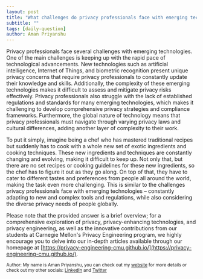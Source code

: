 ```yaml
---
layout: post
title: "What challenges do privacy professionals face with emerging technologies?"
subtitle: ""
tags: [daily-question]
author: Aman Priyanshu
---
```


Privacy professionals face several challenges with emerging technologies. One of the main challenges is keeping up with the rapid pace of technological advancements. New technologies such as artificial intelligence, Internet of Things, and biometric recognition present unique privacy concerns that require privacy professionals to constantly update their knowledge and skills. Additionally, the complexity of these emerging technologies makes it difficult to assess and mitigate privacy risks effectively. Privacy professionals also struggle with the lack of established regulations and standards for many emerging technologies, which makes it challenging to develop comprehensive privacy strategies and compliance frameworks. Furthermore, the global nature of technology means that privacy professionals must navigate through varying privacy laws and cultural differences, adding another layer of complexity to their work.

To put it simply, imagine being a chef who has mastered traditional recipes but suddenly has to cook with a whole new set of exotic ingredients and cooking techniques. These new ingredients and techniques are constantly changing and evolving, making it difficult to keep up. Not only that, but there are no set recipes or cooking guidelines for these new ingredients, so the chef has to figure it out as they go along. On top of that, they have to cater to different tastes and preferences from people all around the world, making the task even more challenging. This is similar to the challenges privacy professionals face with emerging technologies – constantly adapting to new and complex tools and regulations, while also considering the diverse privacy needs of people globally.

Please note that the provided answer is a brief overview; for a comprehensive exploration of privacy, privacy-enhancing technologies, and privacy engineering, as well as the innovative contributions from our students at Carnegie Mellon's Privacy Engineering program, we highly encourage you to delve into our in-depth articles available through our homepage at [https://privacy-engineering-cmu.github.io/](https://privacy-engineering-cmu.github.io/).

<small>Author: My name is Aman Priyanshu, you can check out my [website](https://amanpriyanshu.github.io/) for more details or check out my other socials: [LinkedIn](https://www.linkedin.com/in/aman-priyanshu/) and [Twitter](https://twitter.com/AmanPriyanshu6)</small>
